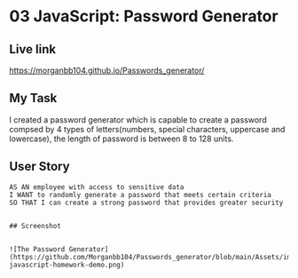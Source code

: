# 03 JavaScript: Password Generator

## Live link

https://morganbb104.github.io/Passwords_generator/

## My Task

I created a password generator which is capable to create a password compsed by 4 types of letters(numbers, special characters, uppercase and lowercase), the length of password is between  8 to 128 units.


## User Story

```
AS AN employee with access to sensitive data
I WANT to randomly generate a password that meets certain criteria
SO THAT I can create a strong password that provides greater security
```

```

## Screenshot 


![The Password Generator](https://github.com/Morganbb104/Passwords_generator/blob/main/Assets/images/03-javascript-homework-demo.png)


